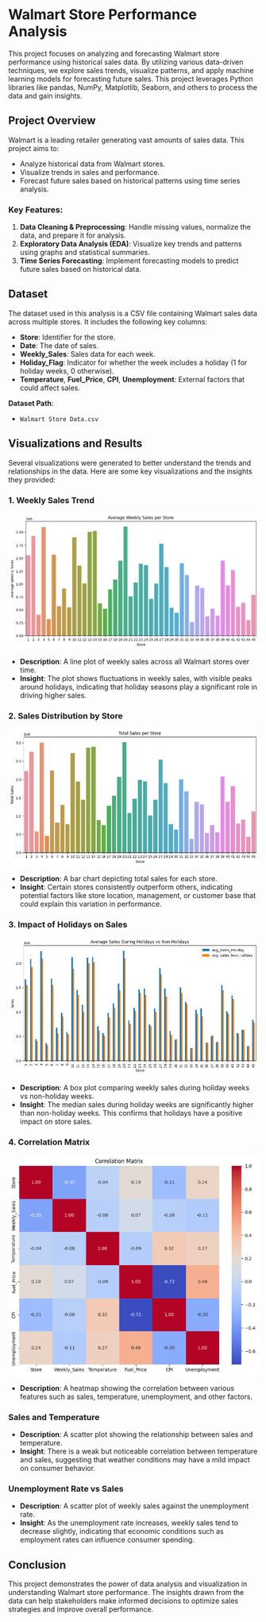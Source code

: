 # Walmart Store Performance Analysis

This project focuses on analyzing and forecasting Walmart store performance using historical sales data. By utilizing various data-driven techniques, we explore sales trends, visualize patterns, and apply machine learning models for forecasting future sales. This project leverages Python libraries like pandas, NumPy, Matplotlib, Seaborn, and others to process the data and gain insights.

## Project Overview

Walmart is a leading retailer generating vast amounts of sales data. This project aims to:
- Analyze historical data from Walmart stores.
- Visualize trends in sales and performance.
- Forecast future sales based on historical patterns using time series analysis.

### Key Features:
1. **Data Cleaning & Preprocessing**: Handle missing values, normalize the data, and prepare it for analysis.
2. **Exploratory Data Analysis (EDA)**: Visualize key trends and patterns using graphs and statistical summaries.
3. **Time Series Forecasting**: Implement forecasting models to predict future sales based on historical data.

## Dataset

The dataset used in this analysis is a CSV file containing Walmart sales data across multiple stores. It includes the following key columns:
- **Store**: Identifier for the store.
- **Date**: The date of sales.
- **Weekly_Sales**: Sales data for each week.
- **Holiday_Flag**: Indicator for whether the week includes a holiday (1 for holiday weeks, 0 otherwise).
- **Temperature**, **Fuel_Price**, **CPI**, **Unemployment**: External factors that could affect sales.

**Dataset Path**: 
- `Walmart Store Data.csv`

## Visualizations and Results

Several visualizations were generated to better understand the trends and relationships in the data. Here are some key visualizations and the insights they provided:

### 1. Weekly Sales Trend

![Weekly Sales Trend](Results/Average%20weekly%20sale%20per%20Store.png)

- **Description**: A line plot of weekly sales across all Walmart stores over time.
- **Insight**: The plot shows fluctuations in weekly sales, with visible peaks around holidays, indicating that holiday seasons play a significant role in driving higher sales.

### 2. Sales Distribution by Store

![Sales Distribution by Store](Results/Total%20Sale%20per%20Store.png)

- **Description**: A bar chart depicting total sales for each store.
- **Insight**: Certain stores consistently outperform others, indicating potential factors like store location, management, or customer base that could explain this variation in performance.

### 3. Impact of Holidays on Sales

![Impact of Holidays on Sales](Results/Average%20sales%20during%20Holidays%20vs%20Non-Holidays.png)

- **Description**: A box plot comparing weekly sales during holiday weeks vs non-holiday weeks.
- **Insight**: The median sales during holiday weeks are significantly higher than non-holiday weeks. This confirms that holidays have a positive impact on store sales.

### 4. Correlation Matrix

![Correlation Matrix](Results/Correlation%20Matrix.png)

- **Description**: A heatmap showing the correlation between various features such as sales, temperature, unemployment, and other factors.

### Sales and Temperature

- **Description**: A scatter plot showing the relationship between sales and temperature.
- **Insight**: There is a weak but noticeable correlation between temperature and sales, suggesting that weather conditions may have a mild impact on consumer behavior.

### Unemployment Rate vs Sales

- **Description**: A scatter plot of weekly sales against the unemployment rate.
- **Insight**: As the unemployment rate increases, weekly sales tend to decrease slightly, indicating that economic conditions such as employment rates can influence consumer spending.

## Conclusion

This project demonstrates the power of data analysis and visualization in understanding Walmart store performance. The insights drawn from the data can help stakeholders make informed decisions to optimize sales strategies and improve overall performance.
